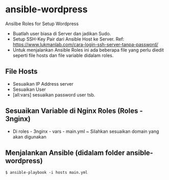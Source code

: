 # ansible-wordpress
Ansilbe Roles for Setup Wordpress
- Buatlah user biasa di Server dan jadikan Sudo.
- Setup SSH-Key Pair dari Ansible Host ke Server. Ref: https://www.lukmanlab.com/cara-login-ssh-server-tanpa-password/
- Untuk menjalankan Ansible Roles ini ada beberapa file yang perlu diedit seperti file hosts dan file variable didalam roles.

## File Hosts
- Sesuaikan IP Address server
- Sesuaikan User 
- [all:vars] sesuaikan password user tsb.

## Sesuaikan Variable di Nginx Roles (Roles - 3nginx)
- Di roles - 3nginx - vars - main.yml ~ Silahkan sesuaikan domain yang akan digunakan

## Menjalankan Ansible (didalam folder ansible-wordpress)

`$ ansible-playbook -i hosts main.yml`